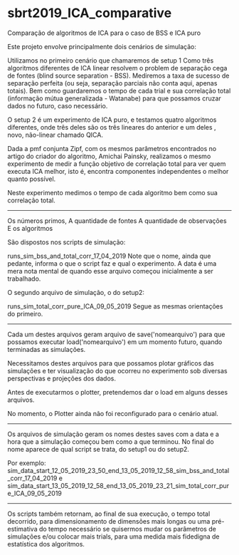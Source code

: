 # sbrt2019_ICA_comparative
Comparação de algoritmos de ICA para o caso de BSS e ICA puro

Este projeto envolve principalmente dois cenários de simulação:

Utilizamos no primeiro cenário que chamaremos de setup 1
Como três algoritmos diferentes de ICA linear resolvem o problem de separação cega de fontes (blind source separation - BSS).
Mediremos a taxa de sucesso de separação perfeita (ou seja, separação parciais não conta aqui, apenas totais).
Bem como guardaremos o tempo de cada trial e sua correlação total (informação mútua generalizada - Watanabe) para que possamos
cruzar dados no futuro, caso necessário.

O setup 2 é um experimento de ICA puro, e testamos quatro algoritmos diferentes, onde três deles são os três lineares do anterior e um deles
, novo, não-linear chamado QICA.

Dada a pmf conjunta Zipf, com os mesmos parâmetros encontrados no artigo do criador do algoritmo, Amichai Painsky, realizamos o mesmo experimento
de medir a função objetivo de correlação total para ver quem executa ICA melhor, isto é, encontra componentes independentes o melhor quanto possível.

Neste experimento medimos o tempo de cada algoritmo bem como sua correlação total.

________________

Os números primos,
A quantidade de fontes
A quantidade de observações
E os algoritmos

São dispostos nos scripts de simulação:

runs_sim_bss_and_total_corr_17_04_2019
Note que o nome, ainda que pedante, informa o que o script faz e qual o experimento.
A data é uma mera nota mental de quando esse arquivo começou inicialmente a ser trabalhado.

O segundo arquivo de simulação, o do setup2:

runs_sim_total_corr_pure_ICA_09_05_2019
Segue as mesmas orientações do primeiro.

___________

Cada um destes arquivos geram arquivo de save('nomearquivo') para que possamos executar load('nomearquivo')
em um momento futuro, quando terminadas as simulações.

Necessitamos destes arquivos para que possamos plotar gráficos das simulações e ter visualização do que ocorreu no experimento
sob diversas perspectivas e projeções dos dados.

Antes de executarmos o plotter, pretendemos dar o load em alguns desses arquivos.

No momento, o Plotter ainda não foi reconfigurado para o cenário atual. 

________________________

Os arquivos de simulação geram os nomes destes saves com a data e a hora que a simulação começou bem como a que terminou.
No final do nome aparece de qual script se trata, do setup1 ou do setup2.

Por exemplo:
sim_data_start_12_05_2019_23_50_end_13_05_2019_12_58_sim_bss_and_total_corr_17_04_2019
e
sim_data_start_13_05_2019_12_58_end_13_05_2019_23_21_sim_total_corr_pure_ICA_09_05_2019

_______________________

Os scripts também retornam, ao final de sua execução, o tempo total decorrido, para dimensionamento de dimensões mais longas ou
uma pré-estimativa do tempo necessário se quisermos mudar os parâmetros de simulações e/ou colocar mais trials, para uma medida mais
fidedigna de estatística dos algoritmos.













